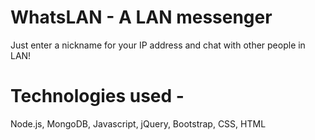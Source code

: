 # WhatsLAN - A LAN messenger
Just enter a nickname for your IP address and chat with other people in LAN!

# Technologies used - 
Node.js, MongoDB, Javascript, jQuery, Bootstrap, CSS, HTML
